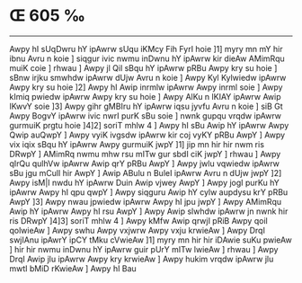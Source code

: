 # Œ 605 ‰
---
Awpy hI sUqDwru hY ipAwrw sUqu iKMcy Fih FyrI hoie ]1] myry mn mY hir
ibnu Avru n koie ] siqgur ivic nwmu inDwnu hY ipAwrw kir dieAw AMimRqu
muiK coie ] rhwau ] Awpy jl Qil sBqu hY ipAwrw pRBu Awpy kry su hoie ]
sBnw irjku smwhdw ipAwrw dUjw Avru n koie ] Awpy Kyl Kylwiedw
ipAwrw Awpy kry su hoie ]2] Awpy hI Awip inrmlw ipAwrw Awpy inrml
soie ] Awpy kImiq pwiedw ipAwrw Awpy kry su hoie ] Awpy AlKu n lKIAY
ipAwrw Awip lKwvY soie ]3] Awpy gihr gMBIru hY ipAwrw iqsu jyvfu Avru
n koie ] siB Gt Awpy BogvY ipAwrw ivic nwrI purK sBu soie ] nwnk
gupqu vrqdw ipAwrw gurmuiK prgtu hoie ]4]2] soriT mhlw 4 ] Awpy
hI sBu Awip hY ipAwrw Awpy Qwip auQwpY ] Awpy vyiK ivgsdw ipAwrw kir
coj vyKY pRBu AwpY ] Awpy vix iqix sBqu hY ipAwrw Awpy gurmuiK jwpY ]1]
jip mn hir hir nwm ris DRwpY ] AMimRq nwmu mhw rsu mITw gur sbdI ciK
jwpY ] rhwau ] Awpy qIrQu qulhVw ipAwrw Awip qrY pRBu AwpY ] Awpy jwlu
vqwiedw ipAwrw sBu jgu mCulI hir AwpY ] Awip ABulu n BuleI ipAwrw
Avru n dUjw jwpY ]2] Awpy isM|I nwdu hY ipAwrw Duin Awip vjwey AwpY ]
Awpy jogI purKu hY ipAwrw Awpy hI qpu qwpY ] Awpy siqguru Awip hY cylw
aupdysu krY pRBu AwpY ]3] Awpy nwau jpwiedw ipAwrw Awpy hI jpu jwpY ]
Awpy AMimRqu Awip hY ipAwrw Awpy hI rsu AwpY ] Awpy Awip slwhdw
ipAwrw jn nwnk hir ris DRwpY ]4]3] soriT mhlw 4 ] Awpy kMfw Awip
qrwjI pRiB Awpy qoil qolwieAw ] Awpy swhu Awpy vxjwrw Awpy vxju
krwieAw ] Awpy DrqI swjIAnu ipAwrY ipCY tMku cVwieAw ]1] myry mn
hir hir iDAwie suKu pwieAw ] hir hir nwmu inDwnu hY ipAwrw guir pUrY
mITw lwieAw ] rhwau ] Awpy DrqI Awip jlu ipAwrw Awpy kry krwieAw
] Awpy hukim vrqdw ipAwrw jlu mwtI bMiD rKwieAw ] Awpy hI Bau
####
